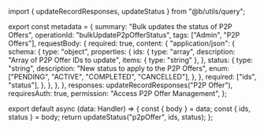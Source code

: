 import { updateRecordResponses, updateStatus } from "@b/utils/query";

export const metadata = {
  summary: "Bulk updates the status of P2P Offers",
  operationId: "bulkUpdateP2pOfferStatus",
  tags: ["Admin", "P2P Offers"],
  requestBody: {
    required: true,
    content: {
      "application/json": {
        schema: {
          type: "object",
          properties: {
            ids: {
              type: "array",
              description: "Array of P2P Offer IDs to update",
              items: { type: "string" },
            },
            status: {
              type: "string",
              description: "New status to apply to the P2P Offers",
              enum: ["PENDING", "ACTIVE", "COMPLETED", "CANCELLED"],
            },
          },
          required: ["ids", "status"],
        },
      },
    },
  },
  responses: updateRecordResponses("P2P Offer"),
  requiresAuth: true,
  permission: "Access P2P Offer Management",
};

export default async (data: Handler) => {
  const { body } = data;
  const { ids, status } = body;
  return updateStatus("p2pOffer", ids, status);
};

